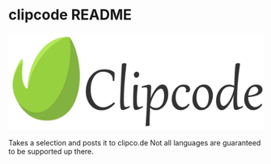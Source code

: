 # clipcode README

![clipco.de](<https://github.com/SmellyCharlie/clipcode-vsc/raw/master/logo.png>)

Takes a selection and posts it to clipco.de
Not all languages are guaranteed to be supported up there.
